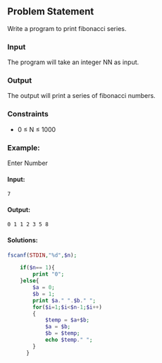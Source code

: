 ## Problem Statement
Write a program to print fibonacci series.
### Input
The program will take an integer NN as input.
### Output
The output will print a series of fibonacci numbers.
### Constraints
- 0 ≤ N ≤ 1000
### Example:
Enter Number
#### Input:

```
7
```

#### Output:

```
0 1 1 2 3 5 8
```

#### Solutions:

```php
fscanf(STDIN,"%d",$n);

    if($n== 1){
        print "0";
    }else{
        $a = 0;
        $b = 1;
        print $a." ".$b." ";
        for($i=1;$i<$n-1;$i++)
        {
            $temp = $a+$b;
            $a = $b;
            $b = $temp;
            echo $temp." ";
        }
      }
```